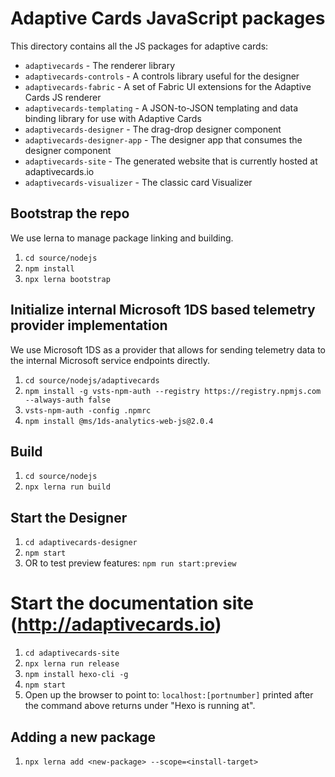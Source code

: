 # Adaptive Cards JavaScript packages

This directory contains all the JS packages for adaptive cards:

* `adaptivecards` - The renderer library
* `adaptivecards-controls` - A controls library useful for the designer
* `adaptivecards-fabric` - A set of Fabric UI extensions for the Adaptive Cards JS renderer
* `adaptivecards-templating` - A JSON-to-JSON templating and data binding library for use with Adaptive Cards
* `adaptivecards-designer` - The drag-drop designer component
* `adaptivecards-designer-app` - The designer app that consumes the designer component
* `adaptivecards-site` - The generated website that is currently hosted at adaptivecards.io
* `adaptivecards-visualizer` - The classic card Visualizer

## Bootstrap the repo

We use lerna to manage package linking and building. 

1. `cd source/nodejs`
2. `npm install`
3. `npx lerna bootstrap`

## Initialize internal Microsoft 1DS based telemetry provider implementation

We use Microsoft 1DS as a provider that allows for sending telemetry data to the internal Microsoft service endpoints directly.


1. `cd source/nodejs/adaptivecards`
2. `npm install -g vsts-npm-auth --registry https://registry.npmjs.com --always-auth false`
3. `vsts-npm-auth -config .npmrc`
4. `npm install @ms/1ds-analytics-web-js@2.0.4`


## Build

1. `cd source/nodejs`
2. `npx lerna run build`

## Start the Designer

1. `cd adaptivecards-designer`
2. `npm start`
3. OR to test preview features: `npm run start:preview`

# Start the documentation site (http://adaptivecards.io)

1. `cd adaptivecards-site`
2. `npx lerna run release`
3. `npm install hexo-cli -g`
5. `npm start`
6. Open up the browser to point to: `localhost:[portnumber]` printed after the command above returns under "Hexo is running at".

## Adding a new package

1. `npx lerna add <new-package> --scope=<install-target>`
